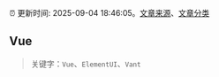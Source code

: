 :alarm_clock: 更新时间: 2025-09-04 18:46:05。[文章来源](/README.md)、[文章分类](/TAGS.md)

## Vue


> 关键字：`Vue`、`ElementUI`、`Vant`



